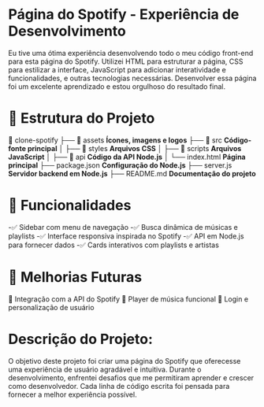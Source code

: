 # Página do Spotify - Experiência de Desenvolvimento

Eu tive uma ótima experiência desenvolvendo todo o meu código front-end para esta página do Spotify. 
Utilizei HTML para estruturar a página, CSS para estilizar a interface, JavaScript para adicionar interatividade e funcionalidades, e outras tecnologias necessárias. Desenvolver essa página foi um excelente aprendizado e estou orgulhoso do resultado final.

# 📂 Estrutura do Projeto

📂 clone-spotify
 ├── 📁 assets          **Ícones, imagens e logos**
 ├── 📁 src             **Código-fonte principal**
 │   ├── 📁 styles      **Arquivos CSS**
 │   ├── 📁 scripts     **Arquivos JavaScript**
 │   ├── 📁 api         **Código da API Node.js**
 │   └── index.html     **Página principal**
 ├── package.json       **Configuração do Node.js**
 ├── server.js          **Servidor backend em Node.js**
 ├── README.md          **Documentação do projeto**

# 🎯 Funcionalidades

-✅ Sidebar com menu de navegação 
-✅ Busca dinâmica de músicas e playlists 
-✅ Interface responsiva inspirada no Spotify 
-✅ API em Node.js para fornecer dados 
-✅ Cards interativos com playlists e artistas

# 🌟 Melhorias Futuras

🔹 Integração com a API do Spotify
🔹 Player de música funcional
🔹 Login e personalização de usuário

# Descrição do Projeto:

O objetivo deste projeto foi criar uma página do Spotify que oferecesse uma experiência de usuário agradável e intuitiva. Durante o desenvolvimento, enfrentei desafios que me permitiram aprender e crescer como desenvolvedor. Cada linha de código escrita foi pensada para fornecer a melhor experiência possível.
